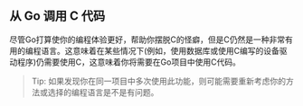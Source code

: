 ## 从 Go 调用 C 代码
尽管Go打算使你的编程体验更好，帮助你摆脱C的怪癖，但是C仍然是一种非常有用的编程语言。这意味着在某些情况下(例如，使用数据库或使用C编写的设备驱动程序)仍需要使用C，这意味着你将需要在Go项目中使用C代码。

> Tip: 如果发现你在同一项目中多次使用此功能，则可能需要重新考虑你的方法或选择的编程语言是不是有问题。

